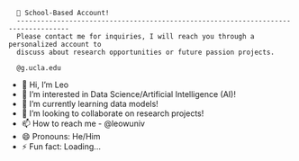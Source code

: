       🏫 School-Based Account! 
      -----------------------------------------------------------------------------------
      Please contact me for inquiries, I will reach you through a personalized account to 
      discuss about research opportunities or future passion projects.

      @g.ucla.edu

- 👋 Hi, I’m Leo
- 👀 I’m interested in Data Science/Artificial Intelligence (AI)!
- 🌱 I’m currently learning data models!
- 💞️ I’m looking to collaborate on research projects!
- 📫 How to reach me - @leowuniv
- 😄 Pronouns: He/Him
- ⚡ Fun fact: Loading...

<!---
leowuniv/leowuniv is a ✨ special ✨ repository because its `README.md` (this file) appears on your GitHub profile.
You can click the Preview link to take a look at your changes.
--->
